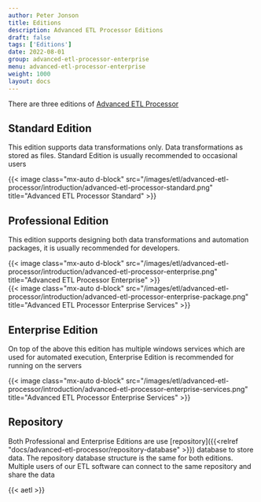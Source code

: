 ```yaml
---
author: Peter Jonson
title: Editions
description: Advanced ETL Processor Editions
draft: false
tags: ['Editions']
date: 2022-08-01
group: advanced-etl-processor-enterprise
menu: advanced-etl-processor-enterprise
weight: 1000
layout: docs
---
```


There are three editions of [Advanced ETL Processor](https://www.etl-tools.com/advanced-etl-processor/overview.html)

## Standard Edition

This edition supports data transformations only. Data transformations as stored as files. Standard Edition is usually recommended to occasional users

{{< image class="mx-auto d-block"  src="/images/etl/advanced-etl-processor/introduction/advanced-etl-processor-standard.png" title="Advanced ETL Processor Standard" >}}

## Professional Edition

This edition supports designing both data transformations and automation packages, it is usually recommended for developers.

{{< image class="mx-auto d-block"  src="/images/etl/advanced-etl-processor/introduction/advanced-etl-processor-enterprise.png" title="Advanced ETL Processor Enterprise" >}}
\
{{< image class="mx-auto d-block"  src="/images/etl/advanced-etl-processor/introduction/advanced-etl-processor-enterprise-package.png" title="Advanced ETL Processor Enterprise Services" >}}

## Enterprise Edition

On top of the above this edition has multiple windows services which are used for automated execution, Enterprise Edition is recommended for running on the servers

{{< image class="mx-auto d-block"  src="/images/etl/advanced-etl-processor/introduction/advanced-etl-processor-enterprise-services.png" title="Advanced ETL Processor Enterprise Services" >}}

## Repository

Both Professional and Enterprise Editions are use [repository]({{<relref "docs/advanced-etl-processor/repository-database" >}}) database to store data. The repository database structure is the same for both editions. Multiple users of our ETL software can connect to the same repository and share the data

{{< aetl >}}
